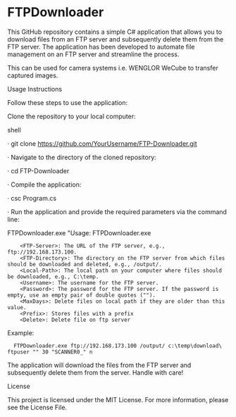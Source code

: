 # FTPDownloader
This GitHub repository contains a simple C# application that allows you to download files from an FTP server and subsequently delete them from the FTP server. 
The application has been developed to automate file management on an FTP server and streamline the process.

This can be used for camera systems i.e. WENGLOR WeCube to transfer captured images.

Usage Instructions

Follow these steps to use the application:

Clone the repository to your local computer:

shell

·  git clone https://github.com/YourUsername/FTP-Downloader.git

·  Navigate to the directory of the cloned repository:

·  cd FTP-Downloader

·  Compile the application:

·  csc Program.cs

·  Run the application and provide the required parameters via the command line:

 FTPDownloader.exe "Usage: FTPDownloader.exe <FTP-Server> <FTP-Directory> <Local-Path> <Username> <Password> <MaxDays> <Prefix> <Delete>

        <FTP-Server>: The URL of the FTP server, e.g., ftp://192.168.173.100.
        <FTP-Directory>: The directory on the FTP server from which files should be downloaded and deleted, e.g., /output/.
        <Local-Path>: The local path on your computer where files should be downloaded, e.g., C:\temp.
        <Username>: The username for the FTP server.
        <Password>: The password for the FTP server. If the password is empty, use an empty pair of double quotes ("").              
        <MaxDays>: Delete files on local path if they are older than this value.
        <Prefix>: Stores files with a prefix
        <Delete>: Delete file on ftp server
        

Example:

      FTPDownloader.exe ftp://192.168.173.100 /output/ c:\temp\download\ ftpuser "" 30 "SCANNER0_" n

The application will download the files from the FTP server and subsequently delete them from the server. Handle with care!

License

This project is licensed under the MIT License. For more information, please see the License File.

 
